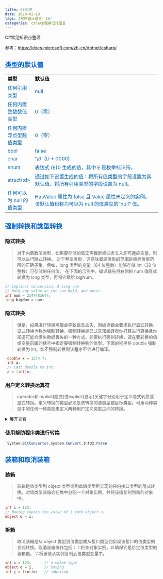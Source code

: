 ```yaml
---
title: C#拾遗
date: 2020-02-19
tags: [程序设计语言，C#]
categories: csharp程序设计语言
---
```

C#常见知识点整理
<!-- more -->
参考：<https://docs.microsoft.com/zh-cn/dotnet/csharp/>

## <span style="color:#0366d6;">类型的默认值</span>

<table style="color:#0065b3;width:100%;border:0px;" >
<tr>
<td style="width:15%;border-left:0px;border-right:0px;color:black;font-weight:bold;">类型</td>
<td style="width:85%;border-left:0px;border-right:0px;color:black;font-weight:bold;">默认值</td>
</tr>
<tr>
<td style="width:15%;border-left:0px;border-right:0px;">任何引用类型</td>
<td style="width:85%;border-left:0px;border-right:0px;">null</td>
</tr>
<tr>
<td style="width:15%;border-left:0px;border-right:0px;">任何内置整数数值类型</td>
<td style="width:85%;border-left:0px;border-right:0px;">0（零）</td>
</tr>
<tr>
<td style="width:15%;border-left:0px;border-right:0px;">任何内置浮点型数值类型</td>
<td style="width:85%;border-left:0px;border-right:0px;">0（零）</td>
</tr>
<tr>
<td style="width:15%;border-left:0px;border-right:0px;">bool</td>
<td style="width:85%;border-left:0px;border-right:0px;">false</td>
</tr>
<tr>
<td style="width:15%;border-left:0px;border-right:0px;">char</td>
<td style="width:85%;border-left:0px;border-right:0px;">'\0' (U + 0000)</td>
</tr>
<tr>
<td style="width:15%;border-left:0px;border-right:0px;">enum</td>
<td style="width:85%;border-left:0px;border-right:0px;">表达式 (E)0 生成的值，其中 E 是枚举标识符。</td>
</tr>
<tr>
<td style="width:15%;border-left:0px;border-right:0px;">struct/td>
<td style="width:85%;border-left:0px;border-right:0px;">通过如下设置生成的值：将所有值类型的字段设置为其默认值，将所有引用类型的字段设置为 null。</td>
</tr>
<tr>
<td style="width:15%;border-left:0px;border-right:0px;">任何可以为 null 的值类型</td>
<td style="width:85%;border-left:0px;border-right:0px;">HasValue 属性为 false 且 Value 属性未定义的实例。 该默认值也称为可以为 null 的值类型的“null” 值。</td>
</tr>
</table>

## <span style="color:#0366d6;">强制转换和类型转换</span>
### 隐式转换
>对于内置数值类型，如果要存储的值无需截断或四舍五入即可适应变量，则可以进行隐式转换。 对于整型类型，这意味着源类型的范围是目标类型范围的正确子集。例如，long 类型的变量（64 位整数）能够存储 int（32 位整数）可存储的任何值。 在下面的示例中，编译器先将右侧的 num 值隐式转换为 long 类型，再将它赋给 bigNum。
```csharp
// Implicit conversion. A long can
// hold any value an int can hold, and more!
int num = 2147483647;
long bigNum = num;
```
### 隐式转换
>但是，如果进行转换可能会导致信息丢失，则编译器会要求执行显式转换，显式转换也称为强制转换。强制转换是显式告知编译器你打算进行转换且你知道可能会发生数据丢失的一种方式。若要执行强制转换，请在要转换的值或变量前面的括号中指定要强制转换到的类型。下面的程序将 double 强制转换为 int。如不强制转换则该程序不会进行编译。
```csharp
 double x = 1234.7;
 int a;
 // Cast double to int.
 a = (int)x;
```
### 用户定义转换运算符
>operator和implicit(隐式)或explicit(显示)关键字分别用于定义隐式转换或显式转换。定义转换的类型必须是该转换的源类型或目标类型。可用两种类型中的任何一种类型来定义两种用户定义类型之间的转换。
<details>
<summary>展开查看</summary>

```csharp
using System;

public readonly struct Digit
{
    private readonly byte digit;

    public Digit(byte digit)
    {
        if (digit > 9)
        {
            throw new ArgumentOutOfRangeException(nameof(digit), "Digit cannot be greater than nine.");
        }
        this.digit = digit;
    }

    public static implicit operator byte(Digit d) => d.digit;
    public static explicit operator Digit(byte b) => new Digit(b);

    public override string ToString() => $"{digit}";
}

public static class UserDefinedConversions
{
    public static void Main()
    {
        var d = new Digit(7);
        
        byte number = d;
        Console.WriteLine(number);  // output: 7

        Digit digit = (Digit)number;
        Console.WriteLine(digit);  // output: 7
    }
}
```
</details>

### 使用帮助程序类进行转换

```csharp
 System.BitConverter,System.Convert,Int32.Parse
 ```

 ## <span style="color:#0366d6;">装箱和取消装箱</span>

 ### 装箱
 >装箱是值类型到 object 类型或到此值类型所实现的任何接口类型的隐式转换。对值类型装箱会在堆中分配一个对象实例，并将该值复制到新的对象中。
 ```csharp
 int i = 123;
 // Boxing copies the value of i into object o.
object o = i; 
 ```
 ### 拆箱
 >取消装箱是从 object 类型到值类型或从接口类型到实现该接口的值类型的显式转换。取消装箱操作包括：
1.检查对象实例，以确保它是给定值类型的装箱值。
2.将该值从实例复制到值类型变量中。
```csharp
int i = 123;      // a value type
object o = i;     // boxing
int j = (int)o;   // unboxing
```
